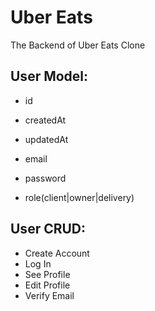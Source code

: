 # Uber Eats

The Backend of Uber Eats Clone

## User Model:

 - id
 - createdAt
 - updatedAt

 - email
 - password
 - role(client|owner|delivery)

 ## User CRUD:

 - Create Account
 - Log In
 - See Profile
 - Edit Profile
 - Verify Email